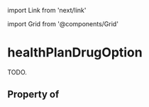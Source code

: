 import Link from 'next/link'
  
import Grid from '@components/Grid'

# healthPlanDrugOption

TODO.

## Property of




